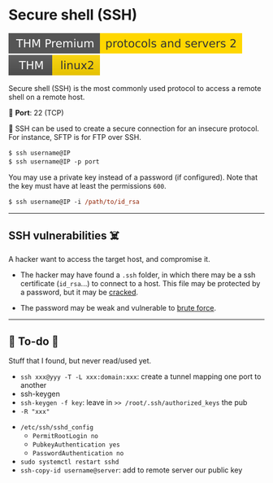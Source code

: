 # Secure shell (SSH)

[![protocolsandservers2](../../../cybersecurity/_badges/thmp/protocolsandservers2.svg)](https://tryhackme.com/room/protocolsandservers2)
[![linux2](../../../cybersecurity/_badges/thm/linux2.svg)](https://tryhackme.com/room/linux2)

<div class="row row-cols-lg-2"><div>

Secure shell (SSH) is the most commonly used protocol to access a remote shell on a remote host.

🐊️ **Port**: 22 (TCP)

🥊 SSH can be used to create a secure connection for an insecure protocol. For instance, SFTP is for FTP over SSH.
</div><div>

```ps
$ ssh username@IP
$ ssh username@IP -p port
```

You may use a private key instead of a password (if configured). Note that the key must have at least the permissions `600`.

```ps
$ ssh username@IP -i /path/to/id_rsa
```
</div></div>

<hr class="sep-both">

## SSH vulnerabilities ☠️

<div class="row row-cols-lg-2"><div>

A hacker want to access the target host, and compromise it. 

* The hacker may have found a `.ssh` folder, in which there may be a ssh certificate (`id_rsa`...) to connect to a host. This file may be protected by a password, but it may be [cracked](/cybersecurity/cryptography/algorithms/hashing/index.md#hash-cracking).

* The password may be weak and vulnerable to [brute force](/cybersecurity/red-team/s3.exploitation/index.md#password-cracking-).
</div><div>
</div></div>

<hr class="sep-both">

## 👻 To-do 👻

Stuff that I found, but never read/used yet.

<div class="row row-cols-lg-2"><div>

* `ssh xxx@yyy -T -L xxx:domain:xxx`: create a tunnel mapping one port to another
* ssh-keygen
* `ssh-keygen -f key`: leave in `>> /root/.ssh/authorized_keys` the pub
* `-R "xxx"`
</div><div>

* `/etc/ssh/sshd_config`
  * `PermitRootLogin no`
  * `PubkeyAuthentication yes`
  * `PasswordAuthentication no`
* `sudo systemctl restart sshd`
* `ssh-copy-id username@server`: add to remote server our public key
</div></div>